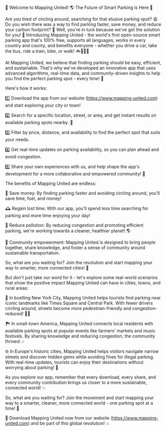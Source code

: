 🚀 Welcome to Mapping United! 🌎 The Future of Smart Parking is Here 🚗

Are you tired of circling around, searching for that elusive parking spot? 😩 Do you wish there was a way to find parking faster, save money, and reduce your carbon footprint? 🌟 Well, you're in luck because we've got the solution for you! 🎉 Introducing Mapping United - the world's first open-source smart parking app that's 100% free, supports all languages, works in every country and county, and benefits everyone - whether you drive a car, take the bus, ride a train, bike, or walk! 🚲🚌🏃‍♀️

At Mapping United, we believe that finding parking should be easy, efficient, and sustainable. That's why we've developed an innovative app that uses advanced algorithms, real-time data, and community-driven insights to help you find the perfect parking spot - every time! 💪

Here's how it works:

1️⃣ Download the app from our website (https://www.mapping-united.com) and start exploring your city or town!

2️⃣ Search for a specific location, street, or area, and get instant results on available parking spots nearby. 📍

3️⃣ Filter by price, distance, and availability to find the perfect spot that suits your needs.

4️⃣ Get real-time updates on parking availability, so you can plan ahead and avoid congestion.

5️⃣ Share your own experiences with us, and help shape the app's development for a more collaborative and empowered community! 💬

The benefits of Mapping United are endless:

💸 Save money: By finding parking faster and avoiding circling around, you'll save time, fuel, and money!

🕰️ Regain lost time: With our app, you'll spend less time searching for parking and more time enjoying your day!

🌟 Reduce pollution: By reducing congestion and promoting efficient parking, we're working towards a cleaner, healthier planet! 🌎

👥 Community empowerment: Mapping United is designed to bring people together, share knowledge, and foster a sense of community around sustainable transportation.

So, what are you waiting for? Join the revolution and start mapping your way to smarter, more connected cities! 🚀

But don't just take our word for it - let's explore some real-world scenarios that show the positive impact Mapping United can have in cities, towns, and rural areas:

🌆 In bustling New York City, Mapping United helps tourists find parking near iconic landmarks like Times Square and Central Park. With fewer drivers circling around, streets become more pedestrian-friendly and congestion-reduced! 🚶‍♀️

🏞️ In small-town America, Mapping United connects local residents with available parking spots at popular events like farmers' markets and music festivals. By sharing knowledge and reducing congestion, the community thrives! 🎶

🌐 In Europe's historic cities, Mapping United helps visitors navigate narrow streets and discover hidden gems while avoiding fines for illegal parking. With real-time updates, tourists can enjoy their destinations without worrying about parking! 🏯

As you explore our app, remember that every download, every share, and every community contribution brings us closer to a more sustainable, connected world! 💥

So, what are you waiting for? Join the movement and start mapping your way to a smarter, cleaner, more connected world - one parking spot at a time! 🚀

🔴 Download Mapping United now from our website (https://www.mapping-united.com) and be part of this global revolution! 💥